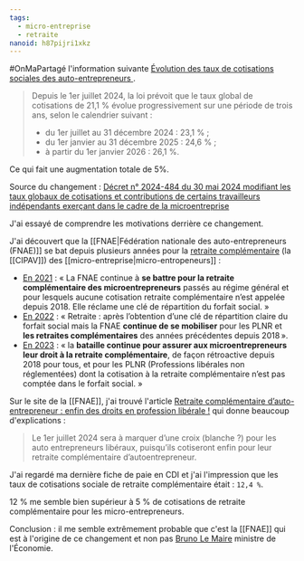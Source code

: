 ```yaml
---
tags:
  - micro-entreprise
  - retraite
nanoid: h87pijri1xkz
---
```

#OnMaPartagé l'information suivante [Évolution des taux de cotisations sociales des auto-entrepreneurs ](https://www.urssaf.fr/accueil/actualites/taux-cotisations-autoentrepeneur.html).

> Depuis le 1er juillet 2024, la loi prévoit que le taux global de cotisations de 21,1 % évolue progressivement sur une période de trois ans, selon le calendrier suivant :
> 
> - du 1er juillet au 31 décembre 2024 : 23,1 % ;
> - du 1er janvier au 31 décembre 2025 : 24,6 % ;
> - à partir du 1er janvier 2026 : 26,1 %.

Ce qui fait une augmentation totale de 5%.

Source du changement : [Décret n° 2024-484 du 30 mai 2024 modifiant les taux globaux de cotisations et contributions de certains travailleurs indépendants exerçant dans le cadre de la microentreprise](https://www.legifrance.gouv.fr/loda/id/JORFTEXT000049620955?page=1&pageSize=10&query=d%C3%A9cret+du+30+mai+2024+cotisation&searchField=ALL&searchType=ALL&tab_selection=all&typePagination=DEFAULT)

J'ai essayé de comprendre les motivations derrière ce changement.

J'ai découvert que la [[FNAE|Fédération nationale des auto-entrepreneurs (FNAE)]] se bat depuis plusieurs années pour la [retraite complémentaire](https://fr.wikipedia.org/wiki/R%C3%A9gimes_compl%C3%A9mentaires_de_retraite_en_France) (la [[CIPAV]]) des [[micro-entreprise|micro-entropeneurs]] :

- [En 2021](https://fnae.fr/nos-actions-de-defense-et-d-evolution-du-regime/) : « La FNAE continue à **se battre pour la retraite complémentaire des microentrepreneurs** passés au régime général et pour lesquels aucune cotisation retraite complémentaire n’est appelée depuis 2018. Elle réclame une clé de répartition du forfait social. »
- [En 2022](https://fnae.fr/nos-actions-de-defense-et-d-evolution-du-regime/) : « Retraite : après l’obtention d’une clé de répartition claire du forfait social mais la FNAE **continue de se mobiliser** pour les PLNR et **les retraites complémentaires** des années précédentes depuis 2018 ».
- [En 2023](https://fnae.fr/nos-actions-de-defense-et-d-evolution-du-regime/) : « la **bataille continue pour assurer aux microentrepreneurs leur droit à la retraite complémentaire**, de façon rétroactive depuis 2018 pour tous, et pour les PLNR (Professions libérales non réglementées) dont la cotisation à la retraite complémentaire n’est pas comptée dans le forfait social. »

Sur le site de la [[FNAE]], j'ai trouvé l'article [Retraite complémentaire d’auto-entrepreneur : enfin des droits en profession libérale !](https://fnae.fr/retraite-complementaire-dautoentrepreneur-enfin-des-droits-en-profession-liberale/) qui donne beaucoup d'explications :

> Le 1er juillet 2024 sera à marquer d’une croix (blanche ?) pour les auto entrepreneurs libéraux, puisqu’ils cotiseront enfin pour leur retraite complémentaire d’autoentrepreneur.

J'ai regardé ma dernière fiche de paie en CDI et j'ai l'impression que les taux de cotisations sociale de retraite complémentaire était : `12,4 %`.

12 % me semble bien supérieur à 5 % de cotisations de retraite complémentaire pour les micro-entrepreneurs.

Conclusion : il me semble extrêmement probable que c'est la [[FNAE]] qui est à l'origine de ce changement et non pas [Bruno Le Maire](https://fr.m.wikipedia.org/wiki/Bruno_Le_Maire) ministre de l'Économie.
